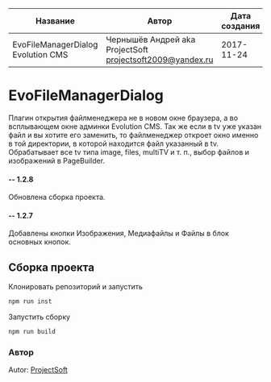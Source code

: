 | Название |  Автор | Дата создания | Дата обновления |
| --- | --- | --- | --- |
| EvoFileManagerDialog Evolution CMS | Чернышёв Андрей aka ProjectSoft <projectsoft2009@yandex.ru> | 2017-11-24  | 2025-01-06 |

# EvoFileManagerDialog

Плагин открытия файлменеджера не в новом окне браузера, а во всплывающем окне админки Evolution CMS.
Так же если в tv уже указан файл и вы хотите его заменить, то файлменеджер откроет окно именно в той директории, в которой находится файл указанный в tv.
Обрабатывает все tv типа image, files, multiTV и т. п., выбор файлов и изображений в PageBuilder.

#### -- 1.2.8
Обновлена сборка проекта.
####  -- 1.2.7
Добавлены кнопки Изображения, Медиафайлы и Файлы в блок основных кнопок.

## Сборка проекта

Клонировать репозиторий и запустить
```cmd
npm run inst
```

Запустить сборку
```cmd
npm run build
```

### Автор

Autor: [ProjectSoft](https://projectsoft.ru/)
